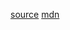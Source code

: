 [source](https://github.com/you-dont-need/You-Dont-Need-Lodash-Underscore#_concat  )
[mdn](https://developer.mozilla.org/en-US/docs/Web/JavaScript/Reference/Global_Objects/Array/concat)